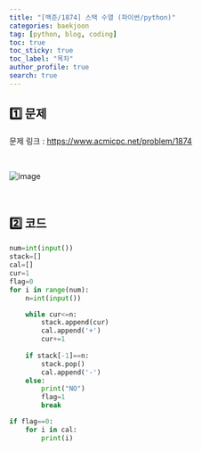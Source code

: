 ```yaml
---
title: "[백준/1874] 스택 수열 (파이썬/python)"
categories: baekjoon
tag: [python, blog, coding]
toc: true
toc_sticky: true
toc_label: "목차"
author_profile: true
search: true
---
```


## 1️⃣ 문제

문제 링크 : <a href="https://www.acmicpc.net/problem/1874" target="_blank">https://www.acmicpc.net/problem/1874</a>

<br/>

![image](https://user-images.githubusercontent.com/52556486/180445372-8cb8528c-ad8a-4695-b5cd-b1f5f1c89816.png)

<br/>

## 2️⃣ 코드

```python
num=int(input())
stack=[]
cal=[]
cur=1
flag=0
for i in range(num):
    n=int(input())

    while cur<=n:
        stack.append(cur)
        cal.append('+')
        cur+=1
    
    if stack[-1]==n:
        stack.pop()
        cal.append('-')
    else:
        print("NO")
        flag=1
        break

if flag==0:
    for i in cal:
        print(i)
```